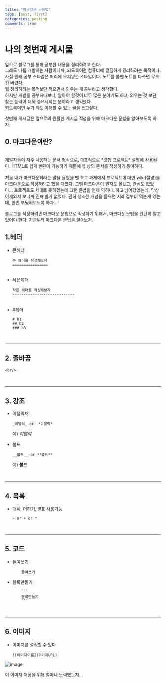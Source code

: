 ```yaml
---
title: "마크다운 사용법"
tags: [post, first]
categories: posting
comments: true
---
```

# 나의 첫번째 게시물

앞으로 블로그를 통해 공부한 내용을 정리하려고 한다.   
그레도 나름 개발하는 사람이니까, 되도록이면 컴퓨터에 깔끔하게 정리하려는 목적이다.   
사실 원래 공부 스타일은 머리에 우겨넣는 스타일이다. 노트를 쓸땐 노트를 다쓰면 무조건 버렸다.   
뭘 정리하려는 목적보단 적으면서 외우는 게 공부라고 생각했다.   
하지만 개발을 공부하다보니, 알아야 할것이 너무 많은 분야기도 하고, 외우는 것 보단 찾는 능력이 더욱 중요시되는 분야라고 생각했다.   
되도록이면 누가 봐도 이해할 수 있는 글을 쓰고싶다.   

첫번째 게시글은 앞으로의 원활한 게시글 작성을 위해 마크다운 문법을 알아보도록 하자.   

## 0. 마크다운이란?
 <br/>
 개발자들이 자주 사용하는 문서 형식으로, 대표적으로 *깃헙 프로젝트* 설명에 사용된다. HTML로 쉽게 변환이 가능하기 때문에 웹 상의 문서를 작성하기 용이하다. <br/><br/>
 처음 내가 마크다운이라는 말을 들었을 땐 학교 과제에서 프로젝트에 대한 wiki(설명)을 마크다운으로 작성하라고 했을 때였다. 그땐 마크다운이 뭔지도 몰랐고, 관심도 없었다... 프로젝트도 제대로 못하겠는데 그런 문법을 언제 익히나..하고 넘어갔었는데, 막상 이제와서 보니까 진짜 별거 없었다. 괜히 생소한 개념을 들으면 지레 겁부터 먹는게 있는데, 한번 부딪혀보도록 하자...!<br/><br/>
 블로그를 작성하려면 마크다운 문법으로 작성하기 위해서, 마크다운 문법을 간단히 알고 있어야 한다! 지금부터 마크다운 문법을 알아보자.

  
<br/>

## 1.헤더

* 큰헤더 
    ```
    큰 헤더를 작성해보자
    ================
    ```
    <br/>
* 작은헤더
    ```
    작은 헤더를 작성해보자
    ----------------------------
    ```
    <br/>
* #헤더
    ```
    # h1
    ## h2
    ### h3
    ```

<br/>

-------

## 2. 줄바꿈

```
<br/>
```
<br/>

---------------

## 3. 강조
* 이탤릭채

    ```
    _이탤릭_ or  *이탤릭*
    ```
    예) *이탤릭*

* 볼드
    ```
    __볼드__ or **볼드**
    ```
    예) **볼드**
 
 <br/>

 -----------

## 4. 목록
* 대쉬, 더하기, 별표 사용가능
    ```
    - or + or *
    ```
<br/>

--------
## 5. 코드 
* 들여쓰기
    ```
        들여쓰기
    ```
* 블록만들기
    ```
        ```
        블록만들기
        ```
    ```
<br/>

------
## 6. 이미지
* 이미지를 설정할 수 있다
    ```
    ![이미지이름](이미지URL)
    ```
![image](https://bh981013.github.io/favicon.ico)

이 이미지 저장을 위해 얼마나 노력했는지...
<br/>